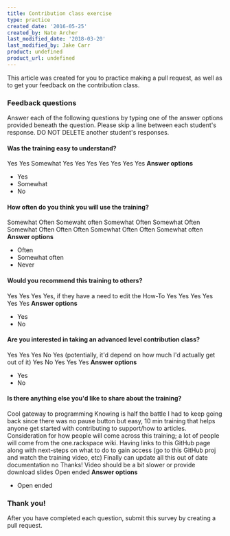 ```yaml
---
title: Contribution class exercise
type: practice
created_date: '2016-05-25'
created_by: Nate Archer
last_modified_date: '2018-03-20'
last_modified_by: Jake Carr
product: undefined
product_url: undefined
---
```


This article was created for you to practice making a pull request, as well as to get your feedback on the contribution class.

### Feedback questions

Answer each of the following questions by typing one of the answer options provided beneath the question. Please skip a line between each student's response. DO NOT DELETE another student's responses.


#### Was the training easy to understand?
Yes
Yes
Somewhat
Yes
Yes
Yes
Yes
Yes
Yes
Yes
**Answer options**
- Yes 
- Somewhat
- No



#### How often do you think you will use the training?
Somewhat Often
Somewaht often
Somewhat Often
Somewhat Often
Somewhat Often
Often
Often
Somewhat Often
Often
Somewhat often
**Answer options**
- Often
- Somewhat often
- Never

#### Would you recommend this training to others?
Yes
Yes
Yes
Yes, if they have a need to edit the How-To
Yes
Yes
Yes
Yes
Yes
Yes
**Answer options**
- Yes
- No

#### Are you interested in taking an advanced level contribution class?
Yes
Yes
Yes
No
Yes (potentially, it'd depend on how much I'd actually get out of it)
Yes
No
Yes
Yes
Yes
**Answer options**
- Yes
- No

#### Is there anything else you'd like to share about the training?
Cool gateway to programming
Knowing is half the battle
I had to keep going back since there was no pause button but easy, 10 min training that helps anyone get started with contributing to support/how to articles.
Consideration for how people will come across this training; a lot of people will come from the one.rackspace wiki. Having links to this GitHub page along with next-steps on what to do to gain access (go to this GitHub proj and watch the training video, etc)
Finally can update all this out of date documentation
no
Thanks!
Video should be a bit slower or provide download slides
Open ended
**Answer options**
- Open ended


### Thank you!

After you have completed each question, submit this survey by creating a pull request.
